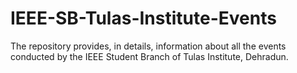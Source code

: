 # IEEE-SB-Tulas-Institute-Events
The repository provides, in details, information about all the events conducted by the IEEE Student Branch of Tulas Institute, Dehradun.
